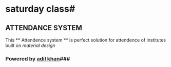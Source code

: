 # saturday class#
## ATTENDANCE SYSTEM ##
This ** Attendence system ** is perfect solution for attendence of institutes built on *material design*
### Powered by [adil khan](http://techndevs.com)###
